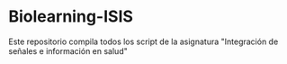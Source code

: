 # Biolearning-ISIS
Este repositorio compila todos los script de la asignatura "Integración de señales e información en salud"
